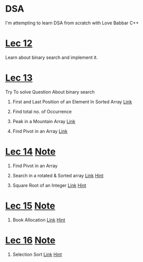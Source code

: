 # DSA

I'm attempting to learn DSA from scratch with Love Babbar C++

# [Lec 12](https://github.com/parth469/DSA/tree/main/Lecture%2012)

Learn about binary search and implement it.

# [Lec 13](https://github.com/parth469/DSA/tree/main/Lecture%2013)

Try To solve Question About binary search

1. First and Last Position of an Element In Sorted Array [Link](https://www.codingninjas.com/studio/problems/first-and-last-position-of-an-element-in-sorted-array_1082549?source=youtube&campaign=love_babbar_codestudio2)

2. Find total no. of Occurrence

3. Peak in a Mountain Array [Link](https://leetcode.com/problems/peak-index-in-a-mountain-array/)

4.  Find Pivot in an Array [Link](https://leetcode.com/problems/find-pivot-index/) 

# [Lec 14](https://github.com/parth469/DSA/tree/main/Lecture%2014) [Note](https://onedrive.live.com/view.aspx?resid=19150F6D4AFEE4AC%21626&id=documents&wd=target%28binary%20search.one%7CA5E98435-9A1F-4AE9-B28D-4F022005F971%2F%29onenote:https://d.docs.live.net/19150f6d4afee4ac/Documents/C%5eM%5eM/binary%20search.one#section-id={A5E98435-9A1F-4AE9-B28D-4F022005F971}&end)

1.  Find Pivot in an Array
2.  Search in a rotated & Sorted array [Link](https://leetcode.com/problems/search-in-rotated-sorted-array/) [Hint](https://onedrive.live.com/view.aspx?resid=19150F6D4AFEE4AC%21626&id=documents&wd=target%28binary%20search.one%7CA5E98435-9A1F-4AE9-B28D-4F022005F971%2FSearch%20in%20a%20rotated%20%26%20Sorted%20array%7CA60F7AD3-3882-46B6-AF98-57B8D02CBA47%2F%29onenote:https://d.docs.live.net/19150f6d4afee4ac/Documents/C%5eM%5eM/binary%20search.one#Search%20in%20a%20rotated%20%20Sorted%20array&section-id={A5E98435-9A1F-4AE9-B28D-4F022005F971}&page-id={A60F7AD3-3882-46B6-AF98-57B8D02CBA47}&object-id={FAC226BE-9A41-495A-868F-277F4BB4881E}&10)

3. Square Root of an Integer  [Link](https://leetcode.com/problems/sqrtx/) [Hint](https://onedrive.live.com/view.aspx?resid=19150F6D4AFEE4AC%21626&id=documents&wd=target%28binary%20search.one%7CA5E98435-9A1F-4AE9-B28D-4F022005F971%2FFind%20Sqroot%7CBF592D4B-A38A-40FB-A6AD-C9F706AE1834%2F%29onenote:https://d.docs.live.net/19150f6d4afee4ac/Documents/C%5eM%5eM/binary%20search.one#Find%20Sqroot&section-id={A5E98435-9A1F-4AE9-B28D-4F022005F971}&page-id={BF592D4B-A38A-40FB-A6AD-C9F706AE1834}&object-id={6C211358-785B-4A2D-A2FA-7A4EC1A3172D}&10)

# [Lec 15](https://github.com/parth469/DSA/tree/main/Lecture%2015) [Note](https://onedrive.live.com/view.aspx?resid=19150F6D4AFEE4AC%21626&id=documents&wd=target%28binary%20search.one%7CA5E98435-9A1F-4AE9-B28D-4F022005F971%2F%29onenote:https://d.docs.live.net/19150f6d4afee4ac/Documents/C%5eM%5eM/binary%20search.one#section-id={A5E98435-9A1F-4AE9-B28D-4F022005F971}&end)

1. Book Allocation  [Link](https://leetcode.com/problems/capacity-to-ship-packages-within-d-days/description/) [Hint](https://1drv.ms/u/s!Aqzk_kptDxUZhHI17VSwJlmFInvp?wd=target%28binary%20search.one%7CA5E98435-9A1F-4AE9-B28D-4F022005F971%2FBook%20allocation%7CCAE4DC7A-6667-4C82-BA95-737693A2C84B%2F%29onenote:https://d.docs.live.net/19150f6d4afee4ac/Documents/C%5eM%5eM/binary%20search.one#Book%20allocation&section-id={A5E98435-9A1F-4AE9-B28D-4F022005F971}&page-id={CAE4DC7A-6667-4C82-BA95-737693A2C84B}&object-id={45603F89-17CD-429D-A4C7-15C5C6CABCF9}&10)

# [Lec 16](https://github.com/parth469/DSA/tree/main/Lecture%2016) [Note](https://1drv.ms/u/s!Aqzk_kptDxUZhHI17VSwJlmFInvp?wd=target%28sorting.one%7CEE6FD984-B8F4-4826-AE74-26D04FFE752B%2F%29onenote:https://d.docs.live.net/19150f6d4afee4ac/Documents/C%5eM%5eM/sorting.one#section-id={EE6FD984-B8F4-4826-AE74-26D04FFE752B}&end)

1.  Selection Sort [Link](https://www.codingninjas.com/studio/problems/selection-sort_981162) [Hint](https://1drv.ms/u/s!Aqzk_kptDxUZhHI17VSwJlmFInvp?wd=target%28sorting.one%7CEE6FD984-B8F4-4826-AE74-26D04FFE752B%2F%29onenote:https://d.docs.live.net/19150f6d4afee4ac/Documents/C%5eM%5eM/sorting.one#section-id={EE6FD984-B8F4-4826-AE74-26D04FFE752B}&end)
